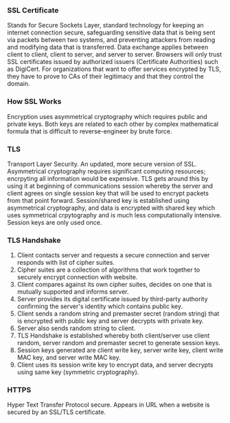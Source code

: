 ### SSL Certificate

Stands for Secure Sockets Layer, standard technology for keeping an internet connection secure, safeguarding sensitive data that is being sent via packets between two systems, and preventing attackers from reading and modifying data that is transferred. Data exchange applies between client to client, client to server, and server to server. Browsers will only trust SSL certificates issued by authorized issuers (Certificate Authorities) such as DigiCert. For organizations that want to offer services encrypted by TLS, they have to prove to CAs of their legitimacy and that they control the domain.

### How SSL Works

Encryption uses asymmetrical cryptography which requires public and private keys. Both keys are related to each other by complex mathematical formula that is difficult to reverse-engineer by brute force.

### TLS

Transport Layer Security. An updated, more secure version of SSL. Asymmetrical cryptography requires significant computing resources; encrpyting all information would be expensive. TLS gets around this by using it at beginning of communications session whereby the server and client agrees on single session key that will be used to encrypt packets from that point forward. Session/shared key is established using asymmetrical cryptography, and data is encrypted with shared key which uses symmetrical crpytography and is much less computationally intensive. Session keys are only used once.

### TLS Handshake

1. Client contacts server and requests a secure connection and server responds with list of cipher suites.
2. Cipher suites are a collection of algorithms that work together to securely encrypt connection with website.
3. Client compares against its own cipher suites, decides on one that is mutually supported and informs server.
4. Server provides its digital certificate issued by third-party authority confirming the server's identity which contains public key.
5. Client sends a random string and premaster secret (random string) that is encrypted with public key and server decrypts with private key.
6. Server also sends random string to client.
7. TLS Handshake is established whereby both client/server use client random, server random and premaster secret to generate session keys.
8. Session keys generated are client write key, server write key, client write MAC key, and server write MAC key.
9. Client uses its session write key to encrypt data, and server decrypts using same key (symmetric cryptography).

### HTTPS

Hyper Text Transfer Protocol secure. Appears in URL when a website is secured by an SSL/TLS certificate.

